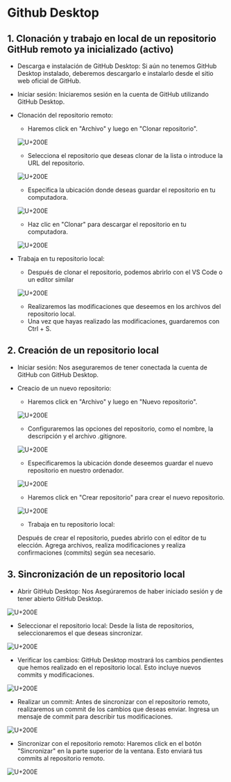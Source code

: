 # Github Desktop

## 1. Clonación y trabajo en local de un repositorio GitHub remoto ya inicializado (activo)

* Descarga e instalación de GitHub Desktop: 
Si aún no tenemos GitHub Desktop instalado, deberemos descargarlo e instalarlo desde el sitio web oficial de GitHub.
* Iniciar sesión: 
Iniciaremos sesión en la cuenta de GitHub utilizando GitHub Desktop.
* Clonación del repositorio remoto:
    - Haremos click en "Archivo" y luego en "Clonar repositorio".

    ![U+200E](https://github.com/marcgarciia18/SMX2-M12.1-A1-MarcGarcia-JaviMera/blob/main/Imagenes%20Documentacion/1.png "imagen")

    - Selecciona el repositorio que deseas clonar de la lista o introduce la URL del repositorio.

    ![U+200E](https://github.com/marcgarciia18/SMX2-M12.1-A1-MarcGarcia-JaviMera/blob/main/Imagenes%20Documentacion/2.png "imagen")

    - Especifica la ubicación donde deseas guardar el repositorio en tu computadora.

    ![U+200E](https://github.com/marcgarciia18/SMX2-M12.1-A1-MarcGarcia-JaviMera/blob/main/Imagenes%20Documentacion/3.png "imagen")

    - Haz clic en "Clonar" para descargar el repositorio en tu computadora.

    ![U+200E](https://github.com/marcgarciia18/SMX2-M12.1-A1-MarcGarcia-JaviMera/blob/main/Imagenes%20Documentacion/4.png "imagen")

* Trabaja en tu repositorio local:
    - Después de clonar el repositorio, podemos abrirlo con el VS Code o un editor similar

    ![U+200E](https://github.com/marcgarciia18/SMX2-M12.1-A1-MarcGarcia-JaviMera/blob/main/Imagenes%20Documentacion/5.png "imagen")

    - Realizaremos las modificaciones que deseemos en los archivos del repositorio local.
    - Una vez que hayas realizado las modificaciones, guardaremos con Ctrl + S.


## 2. Creación de un repositorio local

* Iniciar sesión: 
Nos aseguraremos de tener conectada la cuenta de GitHub con GitHub Desktop.
* Creacio de un nuevo repositorio:
    - Haremos click en "Archivo" y luego en "Nuevo repositorio".

    ![U+200E](https://github.com/marcgarciia18/SMX2-M12.1-A1-MarcGarcia-JaviMera/blob/main/Imagenes%20Documentacion/6.png "imagen")

    - Configuraremos las opciones del repositorio, como el nombre, la descripción y el archivo .gitignore.

    ![U+200E](https://github.com/marcgarciia18/SMX2-M12.1-A1-MarcGarcia-JaviMera/blob/main/Imagenes%20Documentacion/7.png "imagen")
    
    - Especificaremos la ubicación donde deseemos guardar el nuevo repositorio en nuestro ordenador.

    ![U+200E](https://github.com/marcgarciia18/SMX2-M12.1-A1-MarcGarcia-JaviMera/blob/main/Imagenes%20Documentacion/8.png "imagen")

    - Haremos click en "Crear repositorio" para crear el nuevo repositorio.

    ![U+200E](https://github.com/marcgarciia18/SMX2-M12.1-A1-MarcGarcia-JaviMera/blob/main/Imagenes%20Documentacion/9.png "imagen")
    - Trabaja en tu repositorio local:

    Después de crear el repositorio, puedes abrirlo con el editor de tu elección.
    Agrega archivos, realiza modificaciones y realiza confirmaciones (commits) según sea necesario.


## 3. Sincronización de un repositorio local

* Abrir GitHub Desktop: 
Nos Asegúraremos de haber iniciado sesión y de tener abierto GitHub Desktop.

![U+200E](https://github.com/marcgarciia18/SMX2-M12.1-A1-MarcGarcia-JaviMera/blob/main/Imagenes%20Documentacion/10.png "imagen")

* Seleccionar el repositorio local:
Desde la lista de repositorios, seleccionaremos el que deseas sincronizar.

![U+200E](https://github.com/marcgarciia18/SMX2-M12.1-A1-MarcGarcia-JaviMera/blob/main/Imagenes%20Documentacion/10.png "imagen")

* Verificar los cambios: 
GitHub Desktop mostrará los cambios pendientes que hemos realizado en el repositorio local. Esto incluye nuevos commits y modificaciones.

![U+200E](https://github.com/marcgarciia18/SMX2-M12.1-A1-MarcGarcia-JaviMera/blob/main/Imagenes%20Documentacion/10.png "imagen")

* Realizar un commit: 
Antes de sincronizar con el repositorio remoto, realizaremos un commit de los cambios que deseas enviar. Ingresa un mensaje de commit para describir tus modificaciones.

![U+200E](https://github.com/marcgarciia18/SMX2-M12.1-A1-MarcGarcia-JaviMera/blob/main/Imagenes%20Documentacion/10.png "imagen")

* Sincronizar con el repositorio remoto: 
Haremos click en el botón "Sincronizar" en la parte superior de la ventana. Esto enviará tus commits al repositorio remoto.

![U+200E](https://github.com/marcgarciia18/SMX2-M12.1-A1-MarcGarcia-JaviMera/blob/main/Imagenes%20Documentacion/10.png "imagen")
